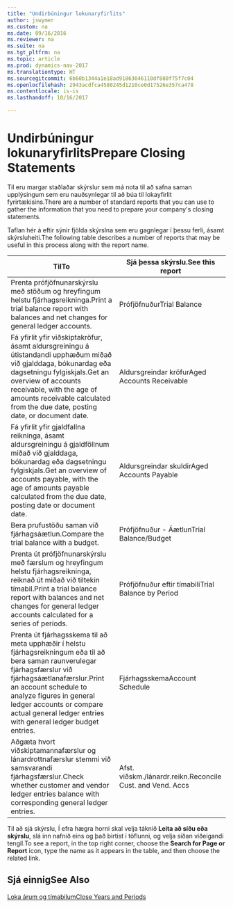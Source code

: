 ```yaml
---
title: "Undirbúningur lokunaryfirlits"
author: jswymer
ms.custom: na
ms.date: 09/16/2016
ms.reviewer: na
ms.suite: na
ms.tgt_pltfrm: na
ms.topic: article
ms.prod: dynamics-nav-2017
ms.translationtype: HT
ms.sourcegitcommit: 6b60b1344a1e18ad91863046110df880f75f7c04
ms.openlocfilehash: 2943acdfca4580245d1210ce0d17526e357ca478
ms.contentlocale: is-is
ms.lasthandoff: 10/16/2017

---
```

# <a name="prepare-closing-statements"></a><span data-ttu-id="0e575-102">Undirbúningur lokunaryfirlits</span><span class="sxs-lookup"><span data-stu-id="0e575-102">Prepare Closing Statements</span></span>
<span data-ttu-id="0e575-103">Til eru margar staðlaðar skýrslur sem má nota til að safna saman upplýsingum sem eru nauðsynlegar til að búa til lokayfirlit fyrirtækisins.</span><span class="sxs-lookup"><span data-stu-id="0e575-103">There are a number of standard reports that you can use to gather the information that you need to prepare your company's closing statements.</span></span>

<span data-ttu-id="0e575-104">Taflan hér á eftir sýnir fjölda skýrslna sem eru gagnlegar í þessu ferli, ásamt skýrsluheiti.</span><span class="sxs-lookup"><span data-stu-id="0e575-104">The following table describes a number of reports that may be useful in this process along with the report name.</span></span>


|<span data-ttu-id="0e575-105">Til</span><span class="sxs-lookup"><span data-stu-id="0e575-105">To</span></span>     |<span data-ttu-id="0e575-106">Sjá þessa skýrslu.</span><span class="sxs-lookup"><span data-stu-id="0e575-106">See this report</span></span>       |
|-------|----------------------|
|<span data-ttu-id="0e575-107">Prenta prófjöfnunarskýrslu með stöðum og hreyfingum helstu fjárhagsreikninga.</span><span class="sxs-lookup"><span data-stu-id="0e575-107">Print a trial balance report with balances and net changes for general ledger accounts.</span></span>|<span data-ttu-id="0e575-108">Prófjöfnuður</span><span class="sxs-lookup"><span data-stu-id="0e575-108">Trial Balance</span></span>|
|<span data-ttu-id="0e575-109">Fá yfirlit yfir viðskiptakröfur, ásamt aldursgreiningu á útistandandi upphæðum miðað við gjalddaga, bókunardag eða dagsetningu fylgiskjals.</span><span class="sxs-lookup"><span data-stu-id="0e575-109">Get an overview of accounts receivable, with the age of amounts receivable calculated from the due date, posting date, or document date.</span></span>|<span data-ttu-id="0e575-110">Aldursgreindar kröfur</span><span class="sxs-lookup"><span data-stu-id="0e575-110">Aged Accounts Receivable</span></span>|
|<span data-ttu-id="0e575-111">Fá yfirlit yfir gjaldfallna reikninga, ásamt aldursgreiningu á gjaldföllnum miðað við gjalddaga, bókunardag eða dagsetningu fylgiskjals.</span><span class="sxs-lookup"><span data-stu-id="0e575-111">Get an overview of accounts payable, with the age of amounts payable calculated from the due date, posting date or document date.</span></span>|<span data-ttu-id="0e575-112">Aldursgreindar skuldir</span><span class="sxs-lookup"><span data-stu-id="0e575-112">Aged Accounts Payable</span></span>|
|<span data-ttu-id="0e575-113">Bera prufustöðu saman við fjárhagsáætlun.</span><span class="sxs-lookup"><span data-stu-id="0e575-113">Compare the trial balance with a budget.</span></span>|<span data-ttu-id="0e575-114">Prófjöfnuður - Áætlun</span><span class="sxs-lookup"><span data-stu-id="0e575-114">Trial Balance/Budget</span></span>|
|<span data-ttu-id="0e575-115">Prenta út prófjöfnunarskýrslu með færslum og hreyfingum helstu fjárhagsreikninga, reiknað út miðað við tiltekin tímabil.</span><span class="sxs-lookup"><span data-stu-id="0e575-115">Print a trial balance report with balances and net changes for general ledger accounts calculated for a series of periods.</span></span>|<span data-ttu-id="0e575-116">Prófjöfnuður eftir tímabili</span><span class="sxs-lookup"><span data-stu-id="0e575-116">Trial Balance by Period</span></span>|
|<span data-ttu-id="0e575-117">Prenta út fjárhagsskema til að meta upphæðir í helstu fjárhagsreikningum eða til að bera saman raunverulegar fjárhagsfærslur við fjárhagsáætlanafærslur.</span><span class="sxs-lookup"><span data-stu-id="0e575-117">Print an account schedule to analyze figures in general ledger accounts or compare actual general ledger entries with general ledger budget entries.</span></span>|<span data-ttu-id="0e575-118">Fjárhagsskema</span><span class="sxs-lookup"><span data-stu-id="0e575-118">Account Schedule</span></span>|
|<span data-ttu-id="0e575-119">Aðgæta hvort viðskiptamannafærslur og lánardrottnafærslur stemmi við samsvarandi fjárhagsfærslur.</span><span class="sxs-lookup"><span data-stu-id="0e575-119">Check whether customer and vendor ledger entries balance with corresponding general ledger entries.</span></span>|<span data-ttu-id="0e575-120">Afst. viðskm./lánardr.reikn.</span><span class="sxs-lookup"><span data-stu-id="0e575-120">Reconcile Cust. and Vend. Accs</span></span>|
<span data-ttu-id="0e575-121">Til að sjá skýrslu, Í efra hægra horni skal velja táknið **Leita að síðu eða skýrslu**, slá inn nafnið eins og það birtist í töflunni, og velja síðan viðeigandi tengil.</span><span class="sxs-lookup"><span data-stu-id="0e575-121">To see a report, in the top right corner, choose the **Search for Page or Report** icon, type the name as it appears in the table, and then choose the related link.</span></span>
## <a name="see-also"></a><span data-ttu-id="0e575-122">Sjá einnig</span><span class="sxs-lookup"><span data-stu-id="0e575-122">See Also</span></span>
[<span data-ttu-id="0e575-123">Loka árum og tímabilum</span><span class="sxs-lookup"><span data-stu-id="0e575-123">Close Years and Periods</span></span>](year-close-years-periods.md)

